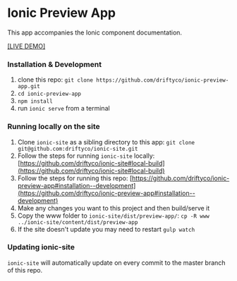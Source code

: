 # Ionic Preview App

This app accompanies the Ionic component documentation.

[[LIVE DEMO]](http://ionicframework.com/docs/components/)

### Installation & Development

1. clone this repo: `git clone https://github.com/driftyco/ionic-preview-app.git`
2. `cd ionic-preview-app`
3. `npm install`
4. run `ionic serve` from a terminal


### Running locally on the site

1. Clone `ionic-site` as a sibling directory to this app: `git clone git@github.com:driftyco/ionic-site.git`
2. Follow the steps for running `ionic-site` locally: [https://github.com/driftyco/ionic-site#local-build](https://github.com/driftyco/ionic-site#local-build)
3. Follow the steps for running this repo: [https://github.com/driftyco/ionic-preview-app#installation--development](https://github.com/driftyco/ionic-preview-app#installation--development)
4. Make any changes you want to this project and then build/serve it
5. Copy the www folder to `ionic-site/dist/preview-app/`: `cp -R www ../ionic-site/content/dist/preview-app`
6. If the site doesn't update you may need to restart `gulp watch`


### Updating ionic-site

`ionic-site` will automatically update on every commit to the master branch of this repo.
